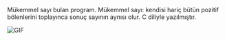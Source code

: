 Mükemmel sayı bulan program. Mükemmel sayı: kendisi hariç bütün pozitif bölenlerini toplayınca sonuç sayının aynısı olur. C diliyle yazılmıştır.

<img align="left" alt="GIF" src="https://user-images.githubusercontent.com/74038190/212284158-e840e285-664b-44d7-b79b-e264b5e54825.gif"/>
